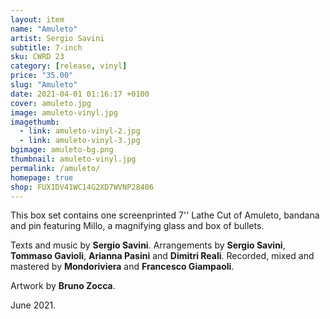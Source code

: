 ```yaml
---
layout: item
name: "Amuleto"
artist: Sergio Savini
subtitle: 7-inch
sku: CWRD 23
category: [release, vinyl]
price: "35.00"
slug: "Amuleto"
date: 2021-04-01 01:16:17 +0100
cover: amuleto.jpg
image: amuleto-vinyl.jpg
imagethumb:
  - link: amuleto-vinyl-2.jpg
  - link: amuleto-vinyl-3.jpg
bgimage: amuleto-bg.png
thumbnail: amuleto-vinyl.jpg
permalink: /amuleto/
homepage: true
shop: FUX1DV41WC14G2XD7WVNP28406
---
```


This box set contains one screenprinted 7'' Lathe Cut of Amuleto, bandana and pin featuring Millo, a magnifying glass and box of bullets.

Texts and music by **Sergio Savini**. Arrangements by **Sergio Savini**, **Tommaso Gavioli**, **Arianna Pasini** and **Dimitri Reali**. Recorded, mixed and mastered by **Mondoriviera** and **Francesco Giampaoli**.

Artwork by **Bruno Zocca**.

June  2021.
